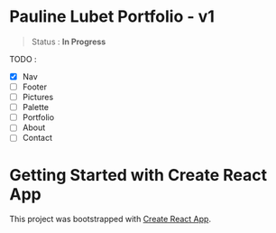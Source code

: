 # Pauline Lubet Portfolio - v1

> Status : **In Progress**

TODO :

- [x] Nav
- [ ] Footer
- [ ] Pictures
- [ ] Palette
- [ ] Portfolio
- [ ] About
- [ ] Contact

# Getting Started with Create React App

This project was bootstrapped with [Create React App](https://github.com/facebook/create-react-app).
